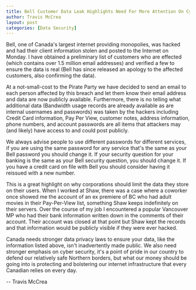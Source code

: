 ```yaml
---
title: Bell Customer Data Leak Highlights Need For More Attention On Cyber Security and Data Privacy
author: Travis McCrea
layout: post
categories: [Data Security]
---
```


Bell, one of Canada's largest internet providing monopolies, was hacked and had their client information stolen and posted to the Internet on Monday. I have obtained a preliminary list of customers who are effected (which contains over 1.5 million email addresses) and verified a few to ensure the data is real (Bell has since released an apology to the affected customers, also confirming the data).

At a not-small-cost to the Pirate Party we have decided to send an email to each person affected by this breach and let them know their email address and data are now publicly available. Furthermore, there is no telling what additional data (Bandwidth usage records are already available as are internal usernames and passwords) was taken by the hackers including Credit Card information, Pay Per View, customer notes, address information, phone numbers, and account passwords are all items that attackers may (and likely) have access to and could post publicly.

We always advise people to use different passwords for different services, if you are using the same password for any service that's the same as your Bell password you should change it. If your security question for your banking is the same as your Bell security question, you should change it. If you have a credit card on file with Bell you should consider having it reissued with a new number.

This is a great highlight on why corporations should limit the data they store on their users. When I worked at Shaw, there was a case where a coworker once showed me the account of an ex premiere of BC who had adult movies in their Pay-Per-View list, something Shaw keeps indefinitely on their servers. Over the course of my job I encountered a popular Vancouver MP who had their bank information written down in the comments of their account. Their account was closed at that point but Shaw kept the records and that information would be publicly visible if they were ever hacked.

Canada needs stronger data privacy laws to ensure your data, like the information listed above, isn't inadvertently made public. We also need stronger emphasis on cyber security, it's a point of pride in our country to defend our relatively safe Northern borders, but what our money should be going into is protecting and bolstering our internet infrastructure that every Canadian relies on every day. 

-- Travis McCrea